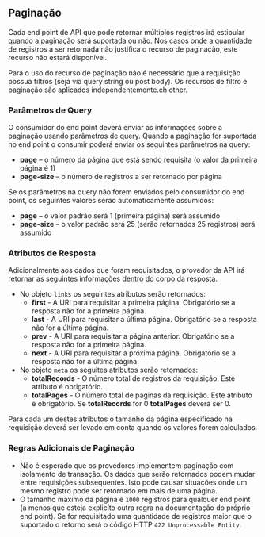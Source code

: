 ## Paginação

Cada end point de API que pode retornar múltiplos registros irá estipular quando a paginação será suportada ou não. Nos casos onde a quantidade de registros a ser retornada não justifica o recurso de paginação, este recurso não estará disponível.

Para o uso do recurso de paginação não é necessário que a requisição possua filtros (seja via query string ou post body). Os recursos de filtro e paginação são aplicados independentemente.ch other.

### Parâmetros de Query

O consumidor do end point deverá enviar as informações sobre a paginação usando parâmetros de query. Quando a paginação for suportada no end point o consumir poderá enviar os seguintes parâmetros na query:

* **page** – o número da página que está sendo requisita (o valor da primeira página é 1)
* **page-size** – o número de registros a ser retornado por página

Se os parâmetros na query não forem enviados pelo consumidor do end point, os seguintes valores serão automaticamente assumidos:

* **page** – o valor padrão será 1 (primeira página) será assumido
* **page-size** – o valor padrão será 25 (serão retornados 25 registros) será assumido

### Atributos de Resposta

Adicionalmente aos dados que foram requisitados, o provedor da API irá retornar as seguintes informações dentro do corpo da resposta.

* No objeto `links` os seguintes atributos serão retornados:
    * **first** - A URI para requisitar a primeira página. Obrigatório se a resposta não for a primeira página.
    * **last** -  A URI para requisitar a última página. Obrigatório se a resposta não for a última página.
    * **prev** - A URI para requisitar a página anterior. Obrigatório se a resposta não for a primeira página.
    * **next** - A URI para requisitar a próxima página. Obrigatório se a resposta não for a última página.
* No objeto `meta` os seguites atributos serão retornados:
    * **totalRecords** - O número total de registros da requisição. Este atributo é obrigatório.
    * **totalPages** - O número total de páginas da requisição. Este atributo é obrigatório. Se **totalRecords** for 0 **totalPages** deverá ser 0.

Para cada um destes atributos o tamanho da página especificado na requisição deverá ser levado em conta quando os valores forem calculados.

### Regras Adicionais de Paginação

* Não é esperado que os provedores implementem paginação com isolamento de transação. Os dados que serão retornados podem mudar entre requisições subsequentes. Isto pode causar situações onde um mesmo registro pode ser retornado em mais de uma página.
* O tamanho máximo da página é `1000` registros para qualquer end point (a menos que esteja explicíto outra regra na documentação do próprio end point). Se for requisitado uma quantidade de registros maior que o suportado o retorno será o código HTTP `422 Unprocessable Entity`.
